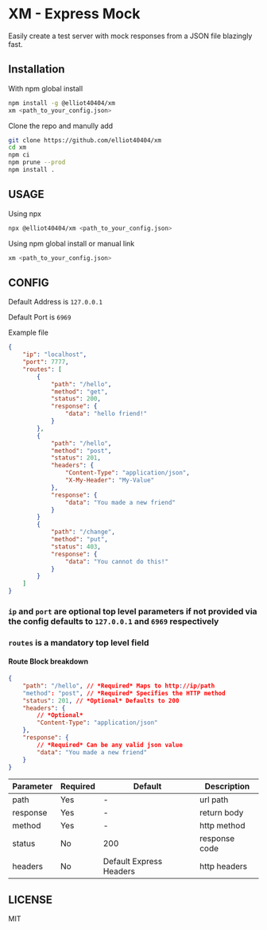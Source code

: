 # XM - Express Mock

Easily create a test server with mock responses from a JSON file blazingly fast.

## Installation

With npm global install

```sh
npm install -g @elliot40404/xm
xm <path_to_your_config.json>
```

Clone the repo and manully add

```sh
git clone https://github.com/elliot40404/xm
cd xm
npm ci
npm prune --prod
npm install .
```

## USAGE

Using npx

```sh
npx @elliot40404/xm <path_to_your_config.json>
```

Using npm global install or manual link

```sh
xm <path_to_your_config.json>
```

## CONFIG

Default Address is `127.0.0.1`

Default Port is `6969`

Example file

```json
{
    "ip": "localhost",
    "port": 7777,
    "routes": [
        {
            "path": "/hello",
            "method": "get",
            "status": 200,
            "response": {
                "data": "hello friend!"
            }
        },
        {
            "path": "/hello",
            "method": "post",
            "status": 201,
            "headers": {
                "Content-Type": "application/json",
                "X-My-Header": "My-Value"
            },
            "response": {
                "data": "You made a new friend"
            }
        }
        {
            "path": "/change",
            "method": "put",
            "status": 403,
            "response": {
                "data": "You cannot do this!"
            }
        }
    ]
}
```

### `ip` and `port` are optional top level parameters if not provided via the config defaults to `127.0.0.1` and `6969` respectively

### `routes` is a mandatory top level field

#### Route Block breakdown

```json
{
    "path": "/hello", // *Required* Maps to http://ip/path
    "method": "post", // *Required* Specifies the HTTP method
    "status": 201, // *Optional* Defaults to 200
    "headers": {
        // *Optional*
        "Content-Type": "application/json"
    },
    "response": {
        // *Required* Can be any valid json value
        "data": "You made a new friend"
    }
}
```

| Parameter | Required | Default                 | Description   |
| --------- | -------- | ----------------------- | ------------- |
| path      | Yes      | -                       | url path      |
| response  | Yes      | -                       | return body   |
| method    | Yes      | -                       | http method   |
| status    | No       | 200                     | response code |
| headers   | No       | Default Express Headers | http headers  |

## LICENSE

MIT
